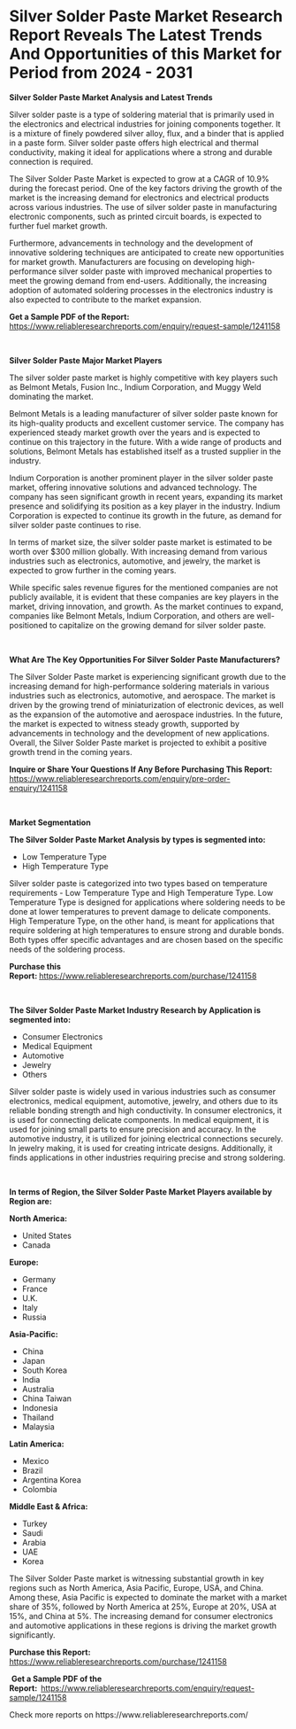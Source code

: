 <p><h1>Silver Solder Paste Market Research Report Reveals The Latest Trends And Opportunities of this Market for Period from 2024 - 2031</h1></p><p><strong>Silver Solder Paste Market Analysis and Latest Trends</strong></p>
<p><p>Silver solder paste is a type of soldering material that is primarily used in the electronics and electrical industries for joining components together. It is a mixture of finely powdered silver alloy, flux, and a binder that is applied in a paste form. Silver solder paste offers high electrical and thermal conductivity, making it ideal for applications where a strong and durable connection is required.</p><p>The Silver Solder Paste Market is expected to grow at a CAGR of 10.9% during the forecast period. One of the key factors driving the growth of the market is the increasing demand for electronics and electrical products across various industries. The use of silver solder paste in manufacturing electronic components, such as printed circuit boards, is expected to further fuel market growth.</p><p>Furthermore, advancements in technology and the development of innovative soldering techniques are anticipated to create new opportunities for market growth. Manufacturers are focusing on developing high-performance silver solder paste with improved mechanical properties to meet the growing demand from end-users. Additionally, the increasing adoption of automated soldering processes in the electronics industry is also expected to contribute to the market expansion.</p></p>
<p><strong>Get a Sample PDF of the Report:&nbsp;</strong> <a href="https://www.reliableresearchreports.com/enquiry/request-sample/1241158">https://www.reliableresearchreports.com/enquiry/request-sample/1241158</a></p>
<p>&nbsp;</p>
<p><strong>Silver Solder Paste Major Market Players</strong></p>
<p><p>The silver solder paste market is highly competitive with key players such as Belmont Metals, Fusion Inc., Indium Corporation, and Muggy Weld dominating the market. </p><p>Belmont Metals is a leading manufacturer of silver solder paste known for its high-quality products and excellent customer service. The company has experienced steady market growth over the years and is expected to continue on this trajectory in the future. With a wide range of products and solutions, Belmont Metals has established itself as a trusted supplier in the industry.</p><p>Indium Corporation is another prominent player in the silver solder paste market, offering innovative solutions and advanced technology. The company has seen significant growth in recent years, expanding its market presence and solidifying its position as a key player in the industry. Indium Corporation is expected to continue its growth in the future, as demand for silver solder paste continues to rise.</p><p>In terms of market size, the silver solder paste market is estimated to be worth over $300 million globally. With increasing demand from various industries such as electronics, automotive, and jewelry, the market is expected to grow further in the coming years.</p><p>While specific sales revenue figures for the mentioned companies are not publicly available, it is evident that these companies are key players in the market, driving innovation, and growth. As the market continues to expand, companies like Belmont Metals, Indium Corporation, and others are well-positioned to capitalize on the growing demand for silver solder paste.</p></p>
<p>&nbsp;</p>
<p><strong>What Are The Key Opportunities For Silver Solder Paste Manufacturers?</strong></p>
<p><p>The Silver Solder Paste market is experiencing significant growth due to the increasing demand for high-performance soldering materials in various industries such as electronics, automotive, and aerospace. The market is driven by the growing trend of miniaturization of electronic devices, as well as the expansion of the automotive and aerospace industries. In the future, the market is expected to witness steady growth, supported by advancements in technology and the development of new applications. Overall, the Silver Solder Paste market is projected to exhibit a positive growth trend in the coming years.</p></p>
<p><strong>Inquire or Share Your Questions If Any Before Purchasing This Report:</strong> <a href="https://www.reliableresearchreports.com/enquiry/pre-order-enquiry/1241158">https://www.reliableresearchreports.com/enquiry/pre-order-enquiry/1241158</a></p>
<p>&nbsp;</p>
<p><strong>Market Segmentation</strong></p>
<p><strong>The Silver Solder Paste Market Analysis by types is segmented into:</strong></p>
<p><ul><li>Low Temperature Type</li><li>High Temperature Type</li></ul></p>
<p><p>Silver solder paste is categorized into two types based on temperature requirements - Low Temperature Type and High Temperature Type. Low Temperature Type is designed for applications where soldering needs to be done at lower temperatures to prevent damage to delicate components. High Temperature Type, on the other hand, is meant for applications that require soldering at high temperatures to ensure strong and durable bonds. Both types offer specific advantages and are chosen based on the specific needs of the soldering process.</p></p>
<p><strong>Purchase this Report:&nbsp;</strong><a href="https://www.reliableresearchreports.com/purchase/1241158">https://www.reliableresearchreports.com/purchase/1241158</a></p>
<p>&nbsp;</p>
<p><strong>The Silver Solder Paste Market Industry Research by Application is segmented into:</strong></p>
<p><ul><li>Consumer Electronics</li><li>Medical Equipment</li><li>Automotive</li><li>Jewelry</li><li>Others</li></ul></p>
<p><p>Silver solder paste is widely used in various industries such as consumer electronics, medical equipment, automotive, jewelry, and others due to its reliable bonding strength and high conductivity. In consumer electronics, it is used for connecting delicate components. In medical equipment, it is used for joining small parts to ensure precision and accuracy. In the automotive industry, it is utilized for joining electrical connections securely. In jewelry making, it is used for creating intricate designs. Additionally, it finds applications in other industries requiring precise and strong soldering.</p></p>
<p>&nbsp;</p>
<p><strong>In terms of Region, the Silver Solder Paste Market Players available by Region are:</strong></p>
<p>
    <p> <strong> North America: </strong>
        <ul>
            <li>United States</li>
            <li>Canada</li>
        </ul>
        </p> 
    <p> <strong> Europe: </strong>
        <ul>
            <li>Germany</li>
            <li>France</li>
            <li>U.K.</li>
            <li>Italy</li>
            <li>Russia</li>
        </ul>
        </p> 
    <p> <strong> Asia-Pacific: </strong>
        <ul>
            <li>China</li>
            <li>Japan</li>
            <li>South Korea</li>
            <li>India</li>
            <li>Australia</li>
            <li>China Taiwan</li>
            <li>Indonesia</li>
            <li>Thailand</li>
            <li>Malaysia</li>
        </ul>
        </p> 
    <p> <strong> Latin America: </strong>
        <ul>
            <li>Mexico</li>
            <li>Brazil</li>
            <li>Argentina Korea</li>
            <li>Colombia</li>
        </ul>
        </p> 
    <p> <strong> Middle East & Africa: </strong>
        <ul>
            <li>Turkey</li>
            <li>Saudi</li>
            <li>Arabia</li>
            <li>UAE</li>
            <li>Korea</li>
        </ul>
    </p>
    </p>
<p><p>The Silver Solder Paste market is witnessing substantial growth in key regions such as North America, Asia Pacific, Europe, USA, and China. Among these, Asia Pacific is expected to dominate the market with a market share of 35%, followed by North America at 25%, Europe at 20%, USA at 15%, and China at 5%. The increasing demand for consumer electronics and automotive applications in these regions is driving the market growth significantly.</p></p>
<p><strong>Purchase this Report: </strong><a href="https://www.reliableresearchreports.com/purchase/1241158">https://www.reliableresearchreports.com/purchase/1241158</a></p>
<p>&nbsp;<strong>Get a Sample PDF of the Report:&nbsp;&nbsp;</strong><a href="https://www.reliableresearchreports.com/enquiry/request-sample/1241158">https://www.reliableresearchreports.com/enquiry/request-sample/1241158</a></p>
<p><strong></strong></p>
<p>Check more reports on https://www.reliableresearchreports.com/</p>